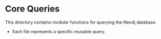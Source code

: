# Core Queries
This directory contains modular functions for querying the Neo4j database.
- Each file represents a specific reusable query.
